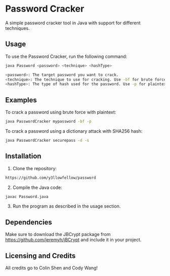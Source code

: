 # Password Cracker

A simple password cracker tool in Java with support for different techniques.

## Usage

To use the Password Cracker, run the following command:

```bash
java Password <password> <technique> <hashType>

<password>: The target password you want to crack.
<technique>: The technique to use for cracking. Use -bf for brute force or -d for dictionary.
<hashType>: The type of hash used for the password. Use -p for plaintext, -m for MD5, -b for BCrypt, and -s for SHA256.
```

## Examples


To crack a password using brute force with plaintext:

```bash
java PasswordCracker mypassword -bf -p
```

To crack a password using a dictionary attack with SHA256 hash:
```bash
java PasswordCracker securepass -d -s
```

## Installation
1. Clone the repository:
```bash
https://github.com/y3llowfellow/password
```
2. Compile the Java code:
```bash
javac Password.java
```
3. Run the program as described in the usage section.

## Dependencies
Make sure to download the JBCrypt package from https://github.com/jeremyh/jBCrypt and include it in your project.

## Licensing and Credits
All credits go to Colin Shen and Cody Wang!

